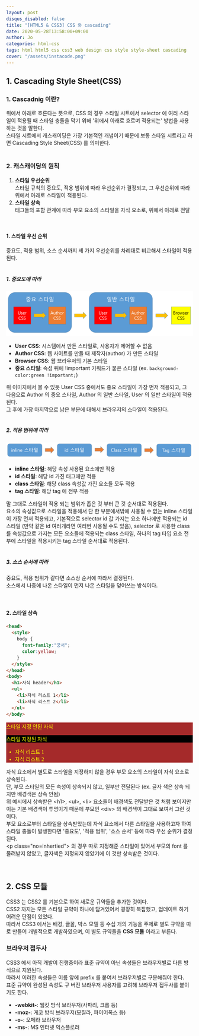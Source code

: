 ```yaml
---
layout: post
disqus_disabled: false
title: "[HTML5 & CSS3] CSS 와 cascading"
date: 2020-05-28T13:58:00+09:00
author: Jo
categories: html-css
tags: html html5 css css3 web design css style style-sheet cascading 
cover: "/assets/instacode.png"
---
```


## 1. Cascading Style Sheet(CSS)
### 1. Cascadnig 이란?
위에서 아래로 흐른다는 뜻으로, CSS 의 경우 스타일 시트에서 selector 에 여러 스타일이 적용될 때 스타일 충돌을 막기 위해 '위에서 아래로 흐르며 적용되는' 방법을 사용하는 것을 말한다.<br>
스타일 시트에서 캐스캐이딩은 가장 기본적인 개념이기 때문에 보통 스타일 시트라고 하면 Cascading Style Sheet(CSS) 를 의미한다.<br>
<br>

### 2. 캐스캐이딩의 원칙
  1. **스타일 우선순위**<br>
  스타일 규칙의 중요도, 적용 범위에 따라 우선순위가 결정되고, 그 우선순위에 따라 위에서 아래로 스타일이 적용된다.
  2. **스타일 상속**<br>
  태그들의 포함 관계에 따라 부모 요소의 스타일을 자식 요소로, 위에서 아래로 전달
<br>

#### 1. 스타일 우선 순위
중요도, 적용 범위, 소스 순서까지 세 가지 우선순위를 차례대로 비교해서 스타일이 적용된다.<br>
<br>
##### 1. 중요도에 따라
<img src="/assets/img/css_cascading/css_priority.png">

  * **User CSS**: 시스템에서 만든 스타일로, 사용자가 제어할 수 없음
  * **Author CSS**: 웹 사이트를 만들 때 제작자(author) 가 만든 스타일
  * **Browser CSS**: 웹 브라우저의 기본 스타일
  * **중요 스타일**: 속성 뒤에 !important 키워드가 붙은 스타일 (ex. `background-color:green !important;`)

위 이미지에서 볼 수 있듯 User CSS 중에서도 중요 스타일이 가장 먼저 적용되고, 그 다음으로 Author 의 중요 스타일, Author 의 일반 스타일, User 의 일반 스타일이 적용된다.<br>
그 후에 가장 마지막으로 남은 부분에 대해서 브라우저의 스타일이 적용된다.<br>
<br>

##### 2. 적용 범위에 따라
<img src="/assets/img/css_cascading/css_priority2.png">

  * **inline 스타일**: 해당 속성 사용된 요소에만 적용
  * **id 스타일**: 해당 id 가진 태그에만 적용
  * **class 스타일**: 해당 class 속성값 가진 요소들 모두 적용
  * **tag 스타일**: 해당 tag 에 전부 적용

말 그대로 스타일이 적용 되는 범위가 좁은 것 부터 큰 것 순서대로 적용된다.<br>
요소의 속성값으로 스타일을 적용해서 단 한 부분에서밖에 사용될 수 없는 inline 스타일이 가장 먼저 적용되고, 기본적으로 selector id 값 가지는 요소 하나에만 적용되는 id 스타일 (만약 같은 id 여러개라면 여러번 사용될 수도 있음), selector 로 사용한 class 를 속성값으로 가지는 모든 요소들에 적용되는 class 스타일, 하나의 tag 타입 요소 전부에 스타일을 적용시키는 tag 스타일 순서대로 적용된다.<br>
<br>

##### 3. 소스 순서에 따라
중요도, 적용 범위가 같다면 소스상 순서에 따라서 결정된다.<br>
소스에서 나중에 나온 스타일이 먼저 나온 스타일을 덮어쓰는 방식이다.<br>
<br>
<br>

#### 2. 스타일 상속
~~~html
<head>
  <style>
    body {
      font-family:"궁서";
      color:yellow;
    }
  </style>
</head>
<body>
  <h1>자식 header</h1>
  <ul>
    <li>자식 리스트 1</li>
    <li>자식 리스트 2</li>
  </ul>
</body>
~~~
<head>
  <style>
    #style-inherit {
      font-family:"궁서";
      color:yellow;
      background-color:brown;
    }
    p.no-inherited {
      font-family:"돋움";
      background-color:black;
    }
  </style>
</head>
<body>
  <div id="style-inherit">
    <p>스타일 지정 안된 자식</p>
    <p class="no-inherited">스타일 지정된 자식</p>
    <ul>
      <li>자식 리스트 1</li>
      <li>자식 리스트 2</li>
    </ul>
  </div>
</body>

자식 요소에서 별도로 스타일을 지정하지 않을 경우 부모 요소의 스타일이 자식 요소로 상속된다.<br>
단, 부모 스타일의 모든 속성이 상속되지 않고, 일부만 전달된다 (ex. 글자 색은 상속 되지만 배경색은 상속 안됨)<br>
위 예시에서 상속받은 \<h1\>, \<ul\>, \<li\> 요소들이 배경색도 전달받은 것 처럼 보이지만 이는 기본 배경색이 투명이기 때문에 부모인 \<div\> 의 배경색이 그대로 보여서 그런 것이다.<br>
부모 요소로부터 스타일을 상속받았는데 자식 요소에서 다른 스타일을 사용하고자 하여 스타일 충돌이 발생한다면 '중요도', '적용 범위', '소스 순서' 등에 따라 우선 순위가 결정된다.<br>
\<p class="no=inhertied"\> 의 경우 따로 지정해준 스타일이 있어서 부모의 font 를 물려받지 않았고, 글자색은 지정되지 않았기에 이 것만 상속받은 것이다.<br>
<br>
<br>

## 2. CSS 모듈
CSS3 는 CSS2 를 기본으로 하여 새로운 규약들을 추가한 것이다.<br>
CSS2 까지는 모든 스타일 규약이 하나에 담겨있어서 굉장히 복잡했고, 업데이트 하기 어려운 단점이 있었다.<br>
따라서 CSS3 에서는 배경, 글꼴, 박스 모델 등 수십 개의 기능을 주제로 별도 규약을 따로 만들어 개별적으로 개발하였으며, 이 별도 규약들을 **CSS 모듈** 이라고 부른다.<br>

### 브라우저 접두사
CSS3 에서 아직 개발이 진행중이라 표준 규약이 아닌 속성들은 브라우저별로 다른 방식으로 지원된다.<br>
따라서 이러한 속성들은 이름 앞에 prefix 를 붙여서 브라우저별로 구분해줘야 한다.<br>
표준 규약이 완성된 속성도 구 버전 브라우저 사용자를 고려해 브라우저 접두사를 붙이기도 한다.<br>
* **-webkit-**: 웹킷 방식 브라우저(사파리, 크롬 등)
* **-moz-**: 게코 방식 브라우저(모질라, 파이어폭스 등)
* **-o-**: 오페라 브라우저
* **-ms-**: MS 인터넷 익스플로러